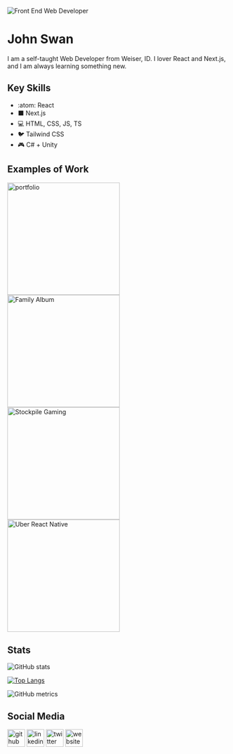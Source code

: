 
![Front End Web Developer](https://images.unsplash.com/photo-1457305237443-44c3d5a30b89?ixlib=rb-1.2.1&ixid=MnwxMjA3fDB8MHxwaG90by1wYWdlfHx8fGVufDB8fHx8&auto=format&fit=crop&w=1474&q=80)

# John Swan

I am a self-taught Web Developer from Weiser, ID. I lover React and Next.js, and I am always learning something new.

## Key Skills
* :atom: React
* ⬛ Next.js
* 💻 HTML, CSS, JS, TS
* 🐦 Tailwind CSS
* 🎮 C# + Unity

## Examples of Work
[<img src="https://johneswan3.com/_next/image?url=https%3A%2F%2Fcdn.sanity.io%2Fimages%2F4cl1ntme%2Fproduction%2F0d4c9a0cbf9fc0589419becc000f05e7d92ba1ba-1920x1080.png&w=1920&q=50" width="256" alt='portfolio' />](https://github.com/JohnESwan3/portfolio-april-2022)
[<img src="https://johneswan3.com/_next/image?url=https%3A%2F%2Fcdn.sanity.io%2Fimages%2F4cl1ntme%2Fproduction%2Fbc2d7096cfef43390fdbd41c426fe073dc593dc4-1920x1080.webp&w=1920&q=50" width="256" alt='Family Album' />](https://github.com/JohnESwan3/family-album)
[<img src="https://johneswan3.com/_next/image?url=https%3A%2F%2Fcdn.sanity.io%2Fimages%2F4cl1ntme%2Fproduction%2F78b7df6125db964f2230a655e7da7307f14c2cde-1600x900.webp&w=1920&q=50" width="256" alt='Stockpile Gaming' />](https://github.com/JohnESwan3/stockpile_gaming)
[<img src="https://johneswan3.com/_next/image?url=https%3A%2F%2Fcdn.sanity.io%2Fimages%2F4cl1ntme%2Fproduction%2F660413b509156b744d203210d7d969cf50999258-1600x900.webp&w=1920&q=50" width="256" alt='Uber React Native' />](https://github.com/JohnESwan3/uber_react_native)

## Stats

![GitHub stats](https://github-readme-stats.vercel.app/api?username=JohnESwan3&show_icons=true)

[![Top Langs](https://github-readme-stats.vercel.app/api/top-langs/?username=JohnESwan3)](https://github.com/anuraghazra/github-readme-stats)  

![GitHub metrics](https://metrics.lecoq.io/JohnESwan3)  


## Social Media
[<img src='https://cdn.jsdelivr.net/npm/simple-icons@3.0.1/icons/github.svg' alt='github' height='40'>](https://github.com/JohnESwan3)  [<img src='https://cdn.jsdelivr.net/npm/simple-icons@3.0.1/icons/linkedin.svg' alt='linkedin' height='40'>](https://www.linkedin.com/in/jes3/)  [<img src='https://cdn.jsdelivr.net/npm/simple-icons@3.0.1/icons/twitter.svg' alt='twitter' height='40'>](https://twitter.com/John3Swan)  [<img src='https://cdn.jsdelivr.net/npm/simple-icons@3.0.1/icons/icloud.svg' alt='website' height='40'>](https://www.johneswan3.com)  
